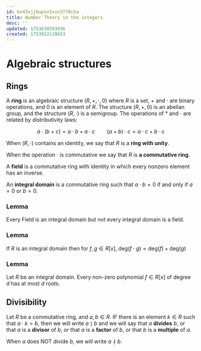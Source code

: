 ```yaml
---
id: bx43xjj6upsx5xvn3770cba
title: Number Theory in the integers
desc: ''
updated: 1753630503936
created: 1753022138653
---
```


# Algebraic structures

## Rings

A **ring** is an algebraic structure $(R, +, \cdot, 0)$ where $R$ is a set, $+$ and $\cdot$ are binary operations, and $0$ is an element of $R$. The structure $(R,+,0)$ is an abelian group, and the structure $(R, \cdot)$ is a semigroup. The operations of $*$ and $\cdot$ are related by distributivity laws:

$$
a\cdot(b+c)
= a \cdot b + a \cdot c
\qquad
(a+b) \cdot c
= a \cdot c + b \cdot c
$$


When $(R, \cdot)$ contains an identity, we say that $R$ is a **ring with unity**.

When the operation $\cdot$ is commutative we say that $R$ is **a commutative ring**.

A **field** is a commutative ring with identity in which every nonzero element has an inverse.

An **integral domain** is a commutative ring such that $a \cdot b = 0$ if and only if $a=0$ or $b=0$.

### Lemma
Every Field is an integral domain but not every integral domain is a field.

### Lemma
If $R$ is an integral domain then for $f,g \in R[x]$, $\text{deg}(f \cdot g) = \text{deg}(f)+\text{deg}(g)$

### Lemma 
Let $R$ be an integral domain. Every non-zero polynomial $f \in R[x]$ of degree $d$ has at most $d$ roots.

## Divisibility

Let $R$ be a commutative ring, and $a, b \in R$. IF there is an element $k \in R$ such that $a \cdot k = b$, then we will write $a \mid b$ and we will say that $a$ **divides** $b$, or that $a$ is a **divisor** of $b$, or that $a$ is a **factor** of $b$, or that $b$ is a **multiple** of $a$. 

When $a$ does NOT divide $b$, we will write $a \nmid b$.